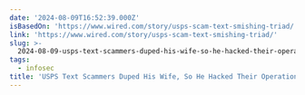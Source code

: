 ```yaml
---
date: '2024-08-09T16:52:39.000Z'
isBasedOn: 'https://www.wired.com/story/usps-scam-text-smishing-triad/'
link: 'https://www.wired.com/story/usps-scam-text-smishing-triad/'
slug: >-
  2024-08-09-usps-text-scammers-duped-his-wife-so-he-hacked-their-operation-or-wired
tags:
  - infosec
title: 'USPS Text Scammers Duped His Wife, So He Hacked Their Operation | WIRED'
---
```

 
